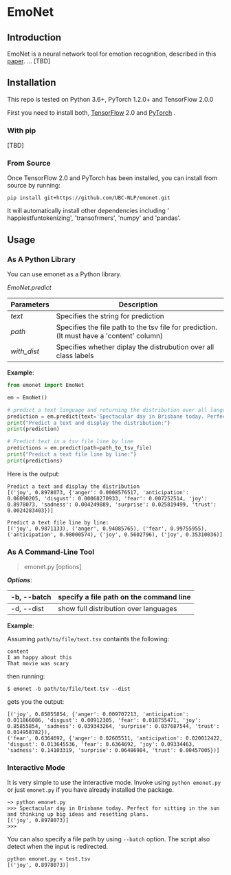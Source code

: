 # EmoNet
## Introduction
EmoNet is a neural network tool for emotion recognition, described in this [paper](https://www.aclweb.org/anthology/P17-1067/). ... [TBD]

## Installation
This repo is tested on Python 3.6+, PyTorch 1.2.0+ and TensorFlow 2.0.0

First you need to install both, [TensorFlow](https://www.tensorflow.org/install/pip#tensorflow-2.0-rc-is-available) 2.0 and [PyTorch](https://pytorch.org/get-started/locally/#start-locally) .

### With pip
[TBD]

### From Source
Once TensorFlow 2.0 and PyTorch has been installed, you can install from source by running:
```
pip install git+https://github.com/UBC-NLP/emonet.git
```
It will automatically install other dependencies including '
happiestfuntokenizing', 'transofrmers', 'numpy' and 'pandas'.

## Usage
### As A Python Library
You can use emonet as a Python library.

*EmoNet.predict*


| **Parameters** | **Description** | 
|---| --- | 
| *text* | Specifies the string for prediction |
| *path* | Specifies the file path to the tsv file for prediction. (It must have a 'content' column) |
| *with_dist* | Specifies whether diplay the distrubution over all class labels |


**Example**:
```python
from emonet import EmoNet

em = EmoNet()

# predict a text language and returning the distribution over all languages
prediction = em.predict(text='Spectacular day in Brisbane today. Perfect for sitting in the sun and thinking up big ideas and resetting plans.', with_dist=True)
print("Predict a text and display the distribution:")
print(prediction)

# Predict text in a tsv file line by line
predictions = em.predict(path=path_to_tsv_file)
print("Predict a text file line by line:")
print(predictions)


```

Here is the output:
```
Predict a text and display the distribution
[('joy', 0.8978073, {'anger': 0.0008576517, 'anticipation': 0.06090205, 'disgust': 0.00068270933, 'fear': 0.007252514, 'joy': 0.8978073, 'sadness': 0.004249889, 'surprise': 0.025819499, 'trust': 0.0024283403})]

Predict a text file line by line:
[('joy', 0.9871133), ('anger', 0.94085765), ('fear', 0.99755955), ('anticipation', 0.98000574), ('joy', 0.5602796), ('joy', 0.35310036)]
```


### As A Command-Line Tool
> emonet.py [options]

***Options***: 

| -b, --batch | specify a file path on the command line | 
|---| --- | 
| -d, --dist | show full distribution over languages |

**Example**:

Assuming `path/to/file/text.tsv` containts the following: 
```
content
I am happy about this 
That movie was scary
```

then running: 

```
$ emonet -b path/to/file/text.tsv --dist
```
gets you the output: 
```
[('joy', 0.85855854, {'anger': 0.009707213, 'anticipation': 0.011866086, 'disgust': 0.00912305, 'fear': 0.018755471, 'joy': 0.85855854, 'sadness': 0.039343264, 'surprise': 0.037687544, 'trust': 0.014958782}), 
('fear', 0.6364692, {'anger': 0.02605511, 'anticipation': 0.020012422, 'disgust': 0.013645536, 'fear': 0.6364692, 'joy': 0.09334463, 'sadness': 0.14103319, 'surprise': 0.06486984, 'trust': 0.00457005})]
```


### Interactive Mode
It is very simple to use the interactive mode. Invoke using ` python
emonet.py ` or just ` emonet.py ` if you have already installed the
package.


```
~> python emonet.py
>>> Spectacular day in Brisbane today. Perfect for sitting in the sun and thinking up big ideas and resetting plans.
[('joy', 0.8978073)]
>>>
```

You can also specify a file path by using `--batch` option. The script
also detect when the input is redirected.
```
python emonet.py < test.tsv
[('joy', 0.8978073)]
```
